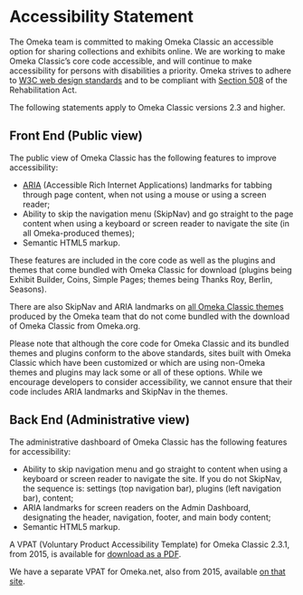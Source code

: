 # Accessibility Statement

The Omeka team is committed to making Omeka Classic an accessible option for sharing collections and exhibits online. We are working to make Omeka Classic’s core code accessible, and will continue to make accessibility for persons with disabilities a priority. Omeka strives to adhere to [W3C web design standards](http://www.w3.org/standards/) and to be compliant with [Section 508](http://www.section508.gov/) of the Rehabilitation Act.

The following statements apply to Omeka Classic versions 2.3 and higher.

Front End (Public view)
---------------------------------------------------------------
The public view of Omeka Classic has the following features to improve accessibility:

-   [ARIA](http://www.w3.org/WAI/intro/aria) (Accessible Rich Internet Applications) landmarks for tabbing through page content, when not using a mouse or using a screen reader;
-   Ability to skip the navigation menu (SkipNav) and go straight to the page content when using a keyboard or screen reader to navigate the site (in all Omeka-produced themes);
-   Semantic HTML5 markup.

These features are included in the core code as well as the plugins and themes that come bundled with Omeka Classic for download (plugins being Exhibit Builder, Coins, Simple Pages; themes being Thanks Roy, Berlin, Seasons).

There are also SkipNav and ARIA landmarks on [all Omeka Classic themes](https://omeka.org/classic/themes/) produced by the Omeka team that do not come bundled with the download of Omeka Classic from Omeka.org.

Please note that although the core code for Omeka Classic and its bundled themes and plugins conform to the above standards, sites built with Omeka Classic which have been customized or which are using non-Omeka themes and plugins may lack some or all of these options. While we encourage developers to consider accessibility, we cannot ensure that their code includes ARIA landmarks and SkipNav in the themes.

Back End (Administrative view)
----------------------------------------------------------
The administrative dashboard of Omeka Classic has the following features for accessibility:

-   Ability to skip navigation menu and go straight to content when using a keyboard or screen reader to navigate the site. If you do not SkipNav, the sequence is: settings (top navigation bar), plugins (left navigation bar), content;
-   ARIA landmarks for screen readers on the Admin Dashboard, designating the header, navigation, footer, and main body content;
-   Semantic HTML5 markup.

A VPAT (Voluntary Product Accessibility Template) for Omeka Classic 2.3.1, from 2015, is available for [download as a PDF](../doc_files/VPAT_Omeka2015.pdf).

We have a separate VPAT for Omeka.net, also from 2015, available [on that site](http://info.omeka.net/signup/accessibility/).
